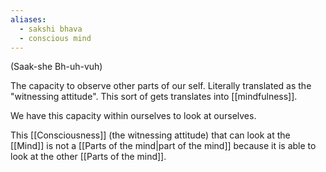 ```yaml
---
aliases:
  - sakshi bhava
  - conscious mind
---
```

(Saak-she Bh-uh-vuh)

The capacity to observe other parts of our self. Literally translated as the "witnessing attitude". This sort of gets translates into [[mindfulness]].

We have this capacity within ourselves to look at ourselves. 

This [[Consciousness]] (the witnessing attitude) that can look at the [[Mind]] is not a [[Parts of the mind|part of the mind]] because it is able to look at the other [[Parts of the mind]].
